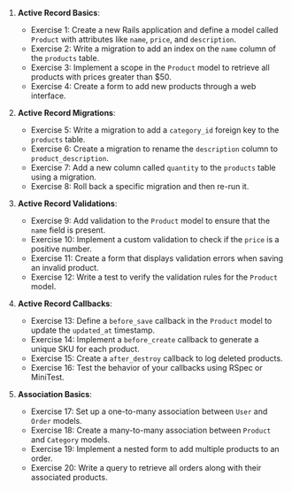 1. **Active Record Basics**:
    - Exercise 1: Create a new Rails application and define a model called `Product` with attributes like `name`, `price`, and `description`.
    - Exercise 2: Write a migration to add an index on the `name` column of the `products` table.
    - Exercise 3: Implement a scope in the `Product` model to retrieve all products with prices greater than $50.
    - Exercise 4: Create a form to add new products through a web interface.

2. **Active Record Migrations**:
    - Exercise 5: Write a migration to add a `category_id` foreign key to the `products` table.
    - Exercise 6: Create a migration to rename the `description` column to `product_description`.
    - Exercise 7: Add a new column called `quantity` to the `products` table using a migration.
    - Exercise 8: Roll back a specific migration and then re-run it.

3. **Active Record Validations**:
    - Exercise 9: Add validation to the `Product` model to ensure that the `name` field is present.
    - Exercise 10: Implement a custom validation to check if the `price` is a positive number.
    - Exercise 11: Create a form that displays validation errors when saving an invalid product.
    - Exercise 12: Write a test to verify the validation rules for the `Product` model.

4. **Active Record Callbacks**:
    - Exercise 13: Define a `before_save` callback in the `Product` model to update the `updated_at` timestamp.
    - Exercise 14: Implement a `before_create` callback to generate a unique SKU for each product.
    - Exercise 15: Create a `after_destroy` callback to log deleted products.
    - Exercise 16: Test the behavior of your callbacks using RSpec or MiniTest.

5. **Association Basics**:
    - Exercise 17: Set up a one-to-many association between `User` and `Order` models.
    - Exercise 18: Create a many-to-many association between `Product` and `Category` models.
    - Exercise 19: Implement a nested form to add multiple products to an order.
    - Exercise 20: Write a query to retrieve all orders along with their associated products.
